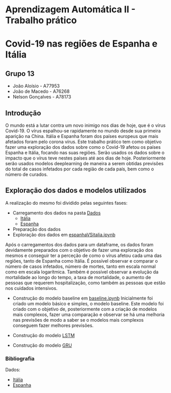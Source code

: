 # Aprendizagem Automática II - Trabalho prático
# Covid-19 nas regiões de Espanha e Itália

## Grupo 13
- João Aloísio - A77953
- João de Macedo - A76268
- Nelson Gonçalves - A78173

## Introdução

O mundo está a lutar contra um novo inimigo nos dias de hoje, que é o vírus Covid-19.
O vírus espalhou-se rapidamente no mundo desde sua primeira aparição na China. Itália e Espanha foram dos países europeus que mais afetados foram pelo corona vírus.
Este trabalho prático tem como objetivo fazer uma exploração dos dados sobre como o Covid-19 afetou os países Espanha e Itália, focando nas suas regiões. Serão usados os dados sobre o impacto que o vírus teve nestes países até aos dias de hoje.
Posteriormente serão usados modelos deeplearning de maneira a serem obtidas previsões do total de casos infetados por cada região de cada país, bem como o número de curados.

## Exploração dos dados e modelos utilizados

A realização do mesmo foi dividido pelas seguintes fases:

- Carregamento dos dados na pasta [Dados](https://github.com/Tetra134/AA2-Grupo13/tree/master/Data)
	- [Itália](https://github.com/Tetra134/AA2-Grupo13/blob/master/Data/dpc-covid19-ita-regioni2.csv)
	- [Espanha](https://github.com/Tetra134/AA2-Grupo13/blob/master/Data/serie_historica_acumulados.csv)
- Preparação dos dados
- Exploração dos dados em [espanhaVSitalia.ipynb](https://github.com/Tetra134/AA2-Grupo13/blob/master/espanhaVSitalia.ipynb)

Após o carregamentos dos dados para um dataframe, os dados foram devidamente preparados com o objetivo de fazer uma exploração dos mesmos e conseguir ter a perceção de como o vírus afetou cada uma das regiões, tanto de Espanha como Itália. É possível observar e comparar o número de casos infetados, número de mortes, tanto em escala normal como em escala logarítmica. Também é possível observar a evolução da mortalidade ao longo do tempo, a taxa de mortalidade, o aumento de pessoas que requerem hospitalização, como também as pessoas que estão nos cuidados intensivos.

- Construção do modelo baseline em [baseline.ipynb](https://github.com/Tetra134/AA2-Grupo13/blob/master/baseline.ipynb)
Inicialmente foi criado um modelo básico e simples, o modelo baseline. Este modelo foi criado com o objetivo de, posteriormente com a criação de modelos mais complexos, fazer uma comparação e observar se há uma melhoria nas previsões de modo a saber se o modelos mais complexos conseguem fazer melhores previsões.

- Construção do modelo [LSTM](https://github.com/Tetra134/AA2-Grupo13/blob/master/lstm.ipynb)
- Construção do modelo [GRU](https://github.com/Tetra134/AA2-Grupo13/blob/master/GRU.ipynb)


### Bibliografia

Dados:
- [Itália](https://github.com/pcm-dpc/COVID-19/blob/master/dati-regioni/dpc-covid19-ita-regioni.csv)
- [Espanha](https://www.kaggle.com/python10pm/covid19spain)